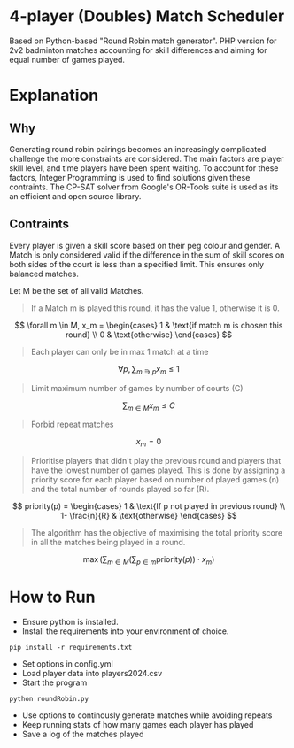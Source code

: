 # 4-player (Doubles) Match Scheduler
Based on Python-based "Round Robin match generator".  PHP version for 2v2 badminton matches accounting for skill differences and aiming for equal number of games played.

# Explanation
## Why
Generating round robin pairings becomes an increasingly complicated challenge the more constraints are considered. The main factors are player skill level, and time players have been spent waiting. To account for these factors, Integer Programming is used to find solutions given these contraints. The CP-SAT solver from Google's OR-Tools suite is used as its an efficient and open source library.

## Contraints
Every player is given a skill score based on their peg colour and gender. A Match is only considered valid if the difference in the sum of skill scores on both sides of the court is less than a specified limit. This ensures only balanced matches. 

Let M be the set of all valid Matches.

>If a Match m is played this round, it has the value 1, otherwise it is 0.

$$
\forall m \in M, x_m = \begin{cases}
    1 & \text{if match m is chosen this round}  \\
    0 & \text{otherwise}
\end{cases}
$$

>Each player can only be in max 1 match at a time

$$
\forall p, \sum_{m \ni p}{x_m \le 1 }
$$

>Limit maximum number of games by number of courts (C)

$$
\sum_{m \in M}{x_m \le C}
$$

>Forbid repeat matches

$$x_m = 0$$

>Prioritise players that didn't play the previous round and players that have the lowest number of games played. This is done by assigning a priority score for each player based on number of played games (n) and the total number of rounds played so far (R).

$$
priority(p) = \begin{cases}
    1               & \text{If p not played in previous round}  \\
    1- \frac{n}{R}  & \text{otherwise}
\end{cases}
$$

>The algorithm has the objective of maximising the total priority score in all the matches being played in a round.

$$
\max \left( \sum_{m \in M} \left( \sum_{p \in m} \text{priority}(p) \right) \cdot x_m \right) 
$$

# How to Run
- Ensure python is installed.
- Install the requirements into your environment of choice. 

```
pip install -r requirements.txt
```

- Set options in config.yml
- Load player data into players2024.csv
- Start the program

```
python roundRobin.py
```

- Use options to continously generate matches while avoiding repeats
- Keep running stats of how many games each player has played
- Save a log of the matches played
